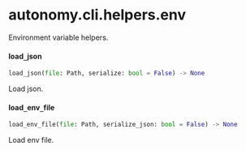 <a name="autonomy.cli.helpers.env"></a>
# autonomy.cli.helpers.env

Environment variable helpers.

<a name="autonomy.cli.helpers.env.load_json"></a>
#### load`_`json

```python
load_json(file: Path, serialize: bool = False) -> None
```

Load json.

<a name="autonomy.cli.helpers.env.load_env_file"></a>
#### load`_`env`_`file

```python
load_env_file(file: Path, serialize_json: bool = False) -> None
```

Load env file.

